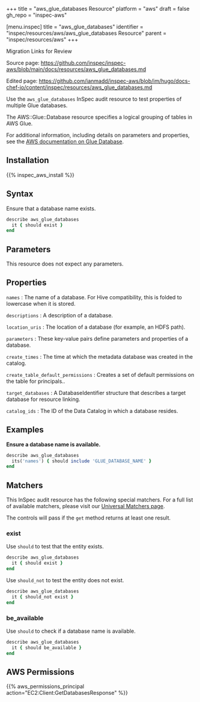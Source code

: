 +++
title = "aws_glue_databases Resource"
platform = "aws"
draft = false
gh_repo = "inspec-aws"

[menu.inspec]
title = "aws_glue_databases"
identifier = "inspec/resources/aws/aws_glue_databases Resource"
parent = "inspec/resources/aws"
+++

<div class="admonition-note">
<p class="admonition-note-title">Migration Links for Review</p>
<div class="admonition-note-text">
<p>Source page: <a href="https://github.com/inspec/inspec-aws/blob/main/docs/resources/aws_glue_databases.md">https://github.com/inspec/inspec-aws/blob/main/docs/resources/aws_glue_databases.md</a></p>
<p>Edited page: <a href="https://github.com/ianmadd/inspec-aws/blob/im/hugo/docs-chef-io/content/inspec/resources/aws_glue_databases.md">https://github.com/ianmadd/inspec-aws/blob/im/hugo/docs-chef-io/content/inspec/resources/aws_glue_databases.md</a></p>
</div>
</div>


Use the `aws_glue_databases` InSpec audit resource to test properties of multiple Glue databases.

The AWS::Glue::Database resource specifies a logical grouping of tables in AWS Glue.

For additional information, including details on parameters and properties, see the [AWS documentation on Glue Database](https://docs.aws.amazon.com/AWSCloudFormation/latest/UserGuide/aws-resource-glue-database.html).

## Installation

{{% inspec_aws_install %}}

## Syntax

Ensure that a database name exists.

```ruby
describe aws_glue_databases
  it { should exist }
end
```

## Parameters

This resource does not expect any parameters.

## Properties

`names`
: The name of a database. For Hive compatibility, this is folded to lowercase when it is stored.

`descriptions`
: A description of a database.

`location_uris`
: The location of a database (for example, an HDFS path).

`parameters`
: These key-value pairs define parameters and properties of a database.

`create_times`
: The time at which the metadata database was created in the catalog.

`create_table_default_permissions`
: Creates a set of default permissions on the table for principals..

`target_databases`
: A DatabaseIdentifier structure that describes a target database for resource linking.

`catalog_ids`
: The ID of the Data Catalog in which a database resides.

## Examples

**Ensure a database name is available.**

```ruby
describe aws_glue_databases
  its('names') { should include 'GLUE_DATABASE_NAME' }
end
```

## Matchers

This InSpec audit resource has the following special matchers. For a full list of available matchers, please visit our [Universal Matchers page](https://www.inspec.io/docs/reference/matchers/).

The controls will pass if the `get` method returns at least one result.

### exist

Use `should` to test that the entity exists.

```ruby
describe aws_glue_databases
  it { should exist }
end
```

Use `should_not` to test the entity does not exist.

```ruby
describe aws_glue_databases
  it { should_not exist }
end
```

### be_available

Use `should` to check if a database name is available.

```ruby
describe aws_glue_databases
  it { should be_available }
end
```

## AWS Permissions

{{% aws_permissions_principal action="EC2:Client:GetDatabasesResponse" %}}
